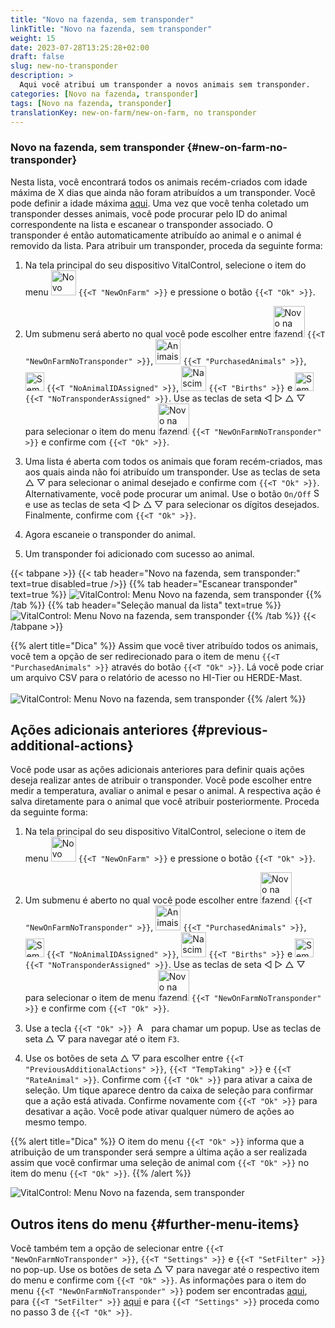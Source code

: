 ```yaml
---
title: "Novo na fazenda, sem transponder"
linkTitle: "Novo na fazenda, sem transponder"
weight: 15
date: 2023-07-28T13:25:28+02:00
draft: false
slug: new-no-transponder
description: >
  Aqui você atribui um transponder a novos animais sem transponder.
categories: [Novo na fazenda, transponder]
tags: [Novo na fazenda, transponder]
translationKey: new-on-farm/new-on-farm, no transponder
---
```

### Novo na fazenda, sem transponder {#new-on-farm-no-transponder}

Nesta lista, você encontrará todos os animais recém-criados com idade máxima de X dias que ainda não foram atribuídos a um transponder. Você pode definir a idade máxima [aqui](/pt/docs/settings/animal-registration/#set-default-values). Uma vez que você tenha coletado um transponder desses animais, você pode procurar pelo ID do animal correspondente na lista e escanear o transponder associado. O transponder é então automaticamente atribuído ao animal e o animal é removido da lista. Para atribuir um transponder, proceda da seguinte forma:

1. Na tela principal do seu dispositivo VitalControl, selecione o item do menu <img src="/icons/main/new-on-farm.svg" width="40" align="bottom" alt="Novo na fazenda" /> `{{<T "NewOnFarm" >}}` e pressione o botão `{{<T "Ok" >}}`.

2. Um submenu será aberto no qual você pode escolher entre <img src="/icons/registration/new-on-farm-no-transponder.svg" width="50" align="bottom" alt="Novo na fazenda, sem transponder" /> `{{<T "NewOnFarmNoTransponder" >}}`, <img src="/icons/main/new-on-farm.svg" width="40" align="bottom" alt="Animais comprados" /> `{{<T "PurchasedAnimals" >}}`, <img src="/icons/registration/no-eartag-number.svg" width="30" align="bottom" alt="Sem ID nacional do animal" /> `{{<T "NoAnimalIDAssigned" >}}`, <img src="/icons/main/births.svg" width="40" align="bottom" alt="Nascimentos" /> `{{<T "Births" >}}` e <img src="/icons/registration/no-transponder.svg" width="30" align="bottom" alt="Sem transponder atribuído" /> `{{<T "NoTransponderAssigned" >}}`. Use as teclas de seta ◁ ▷ △ ▽ para selecionar o item do menu <img src="/icons/registration/new-on-farm-no-transponder.svg" width="50" align="bottom" alt="Novo na fazenda, sem transponder" /> `{{<T "NewOnFarmNoTransponder" >}}` e confirme com `{{<T "Ok" >}}`.

3. Uma lista é aberta com todos os animais que foram recém-criados, mas aos quais ainda não foi atribuído um transponder. Use as teclas de seta △ ▽ para selecionar o animal desejado e confirme com `{{<T "Ok" >}}`. Alternativamente, você pode procurar um animal. Use o botão `On/Off` <img src="/icons/footer/search.svg" width="15" align="bottom" alt="Search" /> e use as teclas de seta ◁ ▷ △ ▽ para selecionar os dígitos desejados. Finalmente, confirme com `{{<T "Ok" >}}`.

4. Agora escaneie o transponder do animal.

5. Um transponder foi adicionado com sucesso ao animal.

{{< tabpane >}}
{{< tab header="Novo na fazenda, sem transponder:" text=true disabled=true />}}
{{% tab header="Escanear transponder" text=true %}}
![VitalControl: Menu Novo na fazenda, sem transponder](../images/notransponder-scan.png "Novo na fazenda, sem transponder")
{{% /tab %}}
{{% tab header="Seleção manual da lista" text=true %}}
![VitalControl: Menu Novo na fazenda, sem transponder](../images/notransponder.png "Novo na fazenda, sem transponder")
{{% /tab %}}
{{< /tabpane >}}

{{% alert title="Dica" %}}
Assim que você tiver atribuído todos os animais, você tem a opção de ser redirecionado para o item de menu `{{<T "PurchasedAnimals" >}}` através do botão `{{<T "Ok" >}}`. Lá você pode criar um arquivo CSV para o relatório de acesso no HI-Tier ou HERDE-Mast. <br/>
<br/>
![VitalControl: Menu Novo na fazenda, sem transponder](../images/redirect.png "Redirecionar")
{{% /alert %}}

## Ações adicionais anteriores {#previous-additional-actions}

Você pode usar as ações adicionais anteriores para definir quais ações deseja realizar antes de atribuir o transponder. Você pode escolher entre medir a temperatura, avaliar o animal e pesar o animal. A respectiva ação é salva diretamente para o animal que você atribuir posteriormente. Proceda da seguinte forma:

1. Na tela principal do seu dispositivo VitalControl, selecione o item de menu <img src="/icons/main/new-on-farm.svg" width="40" align="bottom" alt="Novo na fazenda" /> `{{<T "NewOnFarm" >}}` e pressione o botão `{{<T "Ok" >}}`.

2. Um submenu é aberto no qual você pode escolher entre <img src="/icons/registration/new-on-farm-no-transponder.svg" width="50" align="bottom" alt="Novo na fazenda, sem transponder" /> `{{<T "NewOnFarmNoTransponder" >}}`, <img src="/icons/main/new-on-farm.svg" width="40" align="bottom" alt="Animais comprados" /> `{{<T "PurchasedAnimals" >}}`, <img src="/icons/registration/no-eartag-number.svg" width="30" align="bottom" alt="Sem ID nacional do animal" /> `{{<T "NoAnimalIDAssigned" >}}`, <img src="/icons/main/births.svg" width="40" align="bottom" alt="Nascimentos" /> `{{<T "Births" >}}` e <img src="/icons/registration/no-transponder.svg" width="30" align="bottom" alt="Sem transponder atribuído" /> `{{<T "NoTransponderAssigned" >}}`. Use as teclas de seta ◁ ▷ △ ▽ para selecionar o item de menu <img src="/icons/registration/new-on-farm-no-transponder.svg" width="50" align="bottom" alt="Novo na fazenda, sem transponder" /> `{{<T "NewOnFarmNoTransponder" >}}` e confirme com `{{<T "Ok" >}}`.

3. Use a tecla `{{<T "Ok" >}}` &nbsp;<img src="/icons/footer/open-popup.svg" width="15" align="bottom" alt="Aufruf Popup" />&nbsp; para chamar um popup. Use as teclas de seta △ ▽ para navegar até o item `F3`.

4. Use os botões de seta △ ▽ para escolher entre `{{<T "PreviousAdditionalActions" >}}`, `{{<T "TempTaking" >}}` e `{{<T "RateAnimal" >}}`. Confirme com `{{<T "Ok" >}}` para ativar a caixa de seleção. Um tique aparece dentro da caixa de seleção para confirmar que a ação está ativada. Confirme novamente com `{{<T "Ok" >}}` para desativar a ação. Você pode ativar qualquer número de ações ao mesmo tempo.

{{% alert title="Dica" %}}
O item do menu `{{<T "Ok" >}}` informa que a atribuição de um transponder será sempre a última ação a ser realizada assim que você confirmar uma seleção de animal com `{{<T "Ok" >}}` no item do menu `{{<T "Ok" >}}`.
{{% /alert %}}

![VitalControl: Menu Novo na fazenda, sem transponder](../images/actions.png "Ações adicionais")

## Outros itens do menu {#further-menu-items}

Você também tem a opção de selecionar entre `{{<T "NewOnFarmNoTransponder" >}}`, `{{<T "Settings" >}}` e `{{<T "SetFilter" >}}` no pop-up. Use os botões de seta △ ▽ para navegar até o respectivo item do menu e confirme com `{{<T "Ok" >}}`. As informações para o item do menu `{{<T "NewOnFarmNoTransponder" >}}` podem ser encontradas [aqui](/pt/docs/settings/animal-registration/#set-default-values), para `{{<T "SetFilter" >}}` [aqui](/pt/docs/filter/) e para `{{<T "Settings" >}}` proceda como no passo 3 de `{{<T "Ok" >}}`.
